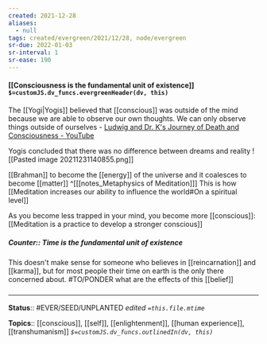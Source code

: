 ```yaml
---
created: 2021-12-28 
aliases:
  - null
tags: created/evergreen/2021/12/28, node/evergreen
sr-due: 2022-01-03
sr-interval: 1
sr-ease: 190
---
```


#### [[Consciousness is the fundamental unit of existence]] `$=customJS.dv_funcs.evergreenHeader(dv, this)`
 
The [[Yogi|Yogis]] believed that [[conscious]] was outside of the mind because we are able to observe our own thoughts. We can only observe things outside of ourselves - [Ludwig and Dr. K's Journey of Death and Consciousness - YouTube](https://youtu.be/CHzOedHm_kM?t=3214)

Yogis concluded that there was no difference between dreams and reality
![[Pasted image 20211231140855.png]]


[[Brahman]] to become the [[energy]] of the universe and it coalesces to become [[matter]] 
^[[[notes_Metaphysics of Meditation]]]
This is how [[Meditation increases our ability to influence the world#On a spiritual level]] 

As you become less trapped in your mind, you become more [[conscious]]:
[[Meditation is a practice to develop a stronger conscious]]


##### Counter:: Time is the fundamental unit of existence
This doesn't make sense for someone who believes in [[reincarnation]] and [[karma]], but for most people their time on earth is the only there concerned about. #TO/PONDER what are the effects of this [[belief]]

### <hr class="footnote"/>

**Status**:: #EVER/SEED/UNPLANTED
*edited `=this.file.mtime`*

**Topics**:: [[conscious]], [[self]], [[enlightenment]], [[human experience]], [[transhumanism]]
*`$=customJS.dv_funcs.outlinedIn(dv, this)`*
